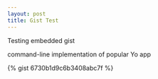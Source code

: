 ```yaml
---
layout: post
title: Gist Test
---
```


Testing embedded gist

command-line implementation of popular Yo app

{% gist 6730b1d9c6b3408abc7f %}